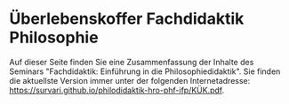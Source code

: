 # Überlebenskoffer Fachdidaktik Philosophie

Auf dieser Seite finden Sie eine Zusammenfassung der Inhalte des Seminars "Fachdidaktik: Einführung in die Philosophiedidaktik". Sie finden die aktuellste Version immer unter der folgenden Internetadresse: https://survari.github.io/philodidaktik-hro-phf-ifp/KÜK.pdf.